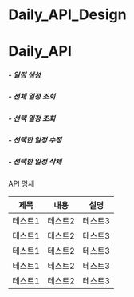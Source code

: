 # Daily_API_Design

<h1>Daily_API</h1>

<H5>- 일정 생성</H5>
<H5>- 전체 일정 조회</H5>
<H5>- 선택 일정 조회</H5>
<H5>- 선택한 일정 수정</H5>
<H5>- 선택한 일정 삭제</H5>

API 명세

|제목|내용|설명|
|-----|---|---|
|테스트1|테스트2|테스트3|
|테스트1|테스트2|테스트3|
|테스트1|테스트2|테스트3|
|테스트1|테스트2|테스트3|
|테스트1|테스트2|테스트3|

